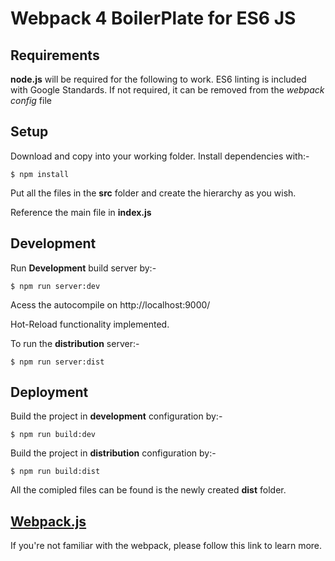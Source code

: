 # Webpack 4 BoilerPlate for ES6 JS

## Requirements
**node.js** will be required for the following to work.
ES6 linting is included with Google Standards. If not required, it can be removed from the _webpack config_ file

## Setup
Download and copy into your working folder.
Install dependencies with:-
```
$ npm install
```
Put all the files in the **src** folder and create the hierarchy as you wish.

Reference the main file in **index.js**

## Development
Run **Development** build server by:-
```
$ npm run server:dev
```
Acess the autocompile on http://localhost:9000/

Hot-Reload functionality implemented.

To run the **distribution** server:-
```
$ npm run server:dist
```

## Deployment
Build the project in **development** configuration by:-
```
$ npm run build:dev
```

Build the project in **distribution** configuration by:-
```
$ npm run build:dist
```

All the comipled files can be found is the newly created **dist** folder.

## <a href="https://webpack.js.org">Webpack.js</a>
If you're not familiar with the webpack, please follow this link to learn more.
